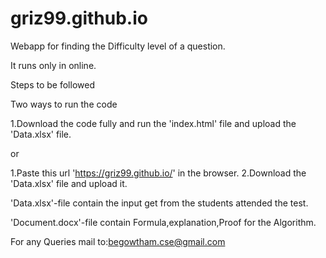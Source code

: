 # griz99.github.io
Webapp for finding the Difficulty level of a question.

It runs only in online.

Steps to be followed

Two ways to run the code

1.Download the code fully and run the 'index.html' file and upload the 'Data.xlsx' file.

or

1.Paste this url 'https://griz99.github.io/' in the browser.
2.Download the 'Data.xlsx' file and upload it.

'Data.xlsx'-file contain the input get from the students attended the test.

'Document.docx'-file contain Formula,explanation,Proof for the Algorithm.

For any Queries mail to:begowtham.cse@gmail.com
